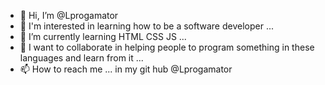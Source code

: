 - 👋 Hi, I’m @Lprogamator
- 👀 I'm interested in learning how to be a software developer ...
- 🌱 I’m currently learning HTML CSS JS ...
- 💞️ I want to collaborate in helping people to program something in these languages ​​and learn from it  ...
- 📫 How to reach me ...
in my git hub @Lprogamator
<!---
Lprogamator/Lprogamator is a ✨ special ✨ repository because its `README.md` (this file) appears on your GitHub profile.
You can click the Preview link to take a look at your changes.
--->
